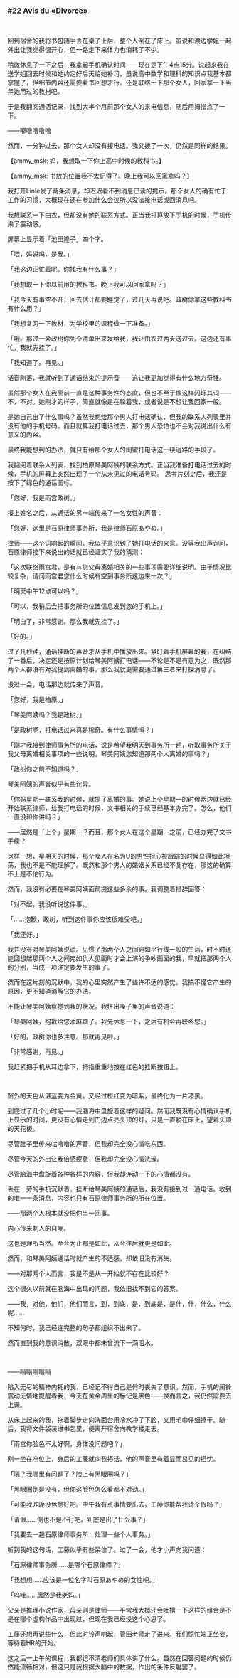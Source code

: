 ### #22 Avis du «Divorce»

&emsp;

回到宿舍的我将书包随手丢在桌子上后，整个人倒在了床上。虽说和渡边学姐一起外出让我觉得很开心，但一路走下来体力也消耗了不少。

稍微休息了一下之后，我拿起手机确认时间——现在是下午4点15分。说起来我在送学姐回去时候和她约定好后天给她补习，虽说高中数学和理科的知识点我基本都掌握了，但细节内容还需要看书回想才行。还是联络一下那个女人，回家拿一下当年她用过的教材吧。

于是我翻阅通话记录，找到大半个月前那个女人的来电信息，随后用拇指点了一下。

——嘟噜噜噜噜

然而，一分钟过去，那个女人却没有接电话。我又拨了一次，仍然是同样的结果。

【ammy_msk: 妈，我想取一下你上高中时候的教科书。】

【ammy_msk: 书放的位置我不太记得了。晚上我可以回家拿吗？】

我打开Linie发了两条消息，却迟迟看不到消息已读的提示。那个女人的确有忙于工作的习惯，大概现在还在参加什么会议所以没法接电话或回消息吧。

我想联系一下由衣，但却没有她的联系方式。正当我打算放下手机的时候，手机传来了震动感。

屏幕上显示着「池田隆子」四个字。

「喂，妈妈吗，是我。」

「我这边正忙着呢。你找我有什么事？」

「我想取一下你以前用的教科书。晚上我可以回家拿吗？」

「我今天有事空不开，回去估计都要睡觉了，过几天再说吧。政树你拿这些教科书有什么用？」

「我想复习一下教材，为学校里的课程做一下准备。」

「哦。那过一会政树你列个清单出来发给我，我让由衣过两天送过去。这边还有事忙，我就先挂了。」

「我知道了。再见。」

话音刚落，我就听到了通话结束的提示音——这让我更加觉得有什么地方奇怪。

虽然那个女人在我面前一直是这种事务性的态度，但也不至于像这样闪烁其词——不，不对。她刚才的样子，简直就像是在躲着我，或者说是不想让我回家一般。

是她自己出了什么事吗？虽然我想给那个男人打电话确认，但我的联系人列表里并没有他的手机号码。而且就算我打电话过去，那个男人恐怕也不会对我说出什么有意义的内容。

最终我能想到的办法，就只有给那个女人的闺蜜打电话这一绕远路的手段了。

我翻阅着联系人列表，找到柏原琴美阿姨的联系方式。正当我准备打电话过去的时候，手机的屏幕上突然出现了一个从未见过的电话号码。 思考片刻之后，我还是按下了绿色的通话图标。

「您好，我是雨宫政树。」

报上姓名之后，从通话的另一端传来了一名女性的声音：

「您好，这里是石原律师事务所，我是律师石原あやめ。」

律师——这个词响起的瞬间，我似乎意识到了她打电话的来意。没等我出声询问，石原律师接下来说出的话就已经证实了我的猜测：

「这次联络雨宫君，是有与您父母离婚相关的一些事项需要详细说明。由于情况比较复杂，请问雨宫君您什么时候有空到事务所这边来一次？」

「明天中午12点可以吗？」

「可以，我稍后会把事务所的位置信息发到您的手机上。」

「明白了，非常感谢。那么我就先挂了。」

「好的。」

过了几秒钟，通话挂断的声音才从手机中播放出来。紧盯着手机屏幕的我，在纠结了一番后，决定还是按原计划给琴美阿姨打电话——不论是不是有意为之，既然那两个人都没有对我提到离婚的事，那么我就更需要通过第三者来打探消息了。

没过一会，电话那边就传来了声音。

「您好，我是柏原。」

「琴美阿姨吗？我是政树。」

「是政树啊，打电话过来真是稀奇。有什么事情吗？」

「刚才我接到律师事务所的电话，说是希望我明天到事务所一趟，听取事务所关于我父母离婚相关事项的一些说明。琴美阿姨您知道那两个人离婚的事吗？」

「政树你之前不知道吗？」

琴美阿姨的声音似乎有些诧异。

「你妈星期一联系我的时候，就提了离婚的事。她说上个星期一的时候两边就已经开始联系律师，给我打电话的时候，文书相关的手续已经基本办完了。怎么，他们一直没和你讲吗？」

——居然是「上个」星期一？而且，那个女人在这个星期一之前，已经办完了文书手续？

这样一想，星期天的时候，那个女人在名为U的男性担心被跟踪的时候显得如此坦荡，我也不是不能理解了。既然和那个男人的婚姻关系已经不复存在，那这的确算不上是不伦行为。

然而，我没有必要在琴美阿姨面前提这些多余的事。我调整着措辞回答：

「对不起，我没听说这件事。」

「……抱歉，政树，听到这件事你应该很难受吧。」

「我还好。」

我并没有对琴美阿姨说谎。见惯了那两个人之间宛如平行线一般的生活，时不时还能回想起那两个人之间宛如仇人见面时才会上演的争吵画面的我，早就把那两个人的分别，当成一项注定要发生的事了。

然而在这片刻的沉默中，我的心里突然产生了些许不适的感觉。我搞不懂它产生的原因，更不知道消解它的办法。

不能让琴美阿姨察觉到我的状况。我挤出嗓子里的声音说道：

「琴美阿姨，抱歉给您添麻烦了。我先休息一下，之后有机会再联系您。」

「好的，政树你也多注意。那就再见啦。」

「非常感谢，再见。」

我赶紧把手机从耳边拿下，拇指重重地按在红色的挂断按钮上。

&emsp;

窗外的天色从湛蓝变为金黄，又经过橙红变为暗紫，最终化为一片漆黑。

到底过了几个小时呢——我脑海中盘旋着这样的疑问。然而我既没有心情确认手机上显示的时间，更没有心情走到门边点亮头顶的灯，只是一直躺在床上，望着头顶的天花板。

尽管肚子里传来咕噜噜的声音，但我却完全没心情吃东西。

尽管今天的外出让我倍感疲惫，但我却完全没心情洗澡。

尽管脑海中盘旋着各种各样的内容，但我却连动一下的心情都没有。

丢在一旁的手机沉默着。挂断给琴美阿姨的通话后，我没有接到过一通电话。收到的唯一一条消息，内容也只有石原律师事务所的所在位置。

——那两个人根本就没把你当一回事。

内心传来刺人的自嘲。

这也是理所当然。至今为止都是如此，从今往后就更是如此。

然而，和琴美阿姨通话时就产生的不适感，却依旧没有消失。

——对那两个人而言，我是不是从一开始就不存在比较好？

这个很久以前就在脑海中出现的问题，我依旧找不到它的答案。

——我，对他，他们，他们而言，到，到底，是，到底是，是什，什，什么，什么呢……

不知何时，我已经连完整的句子都组织不出来了。

然而直到我的意识消散，双眼中都未曾流下一滴泪水。

&emsp;

——嗡嗡嗡嗡嗡

陷入无尽的精神内耗的我，已经记不得自己是何时丧失了意识。然而，手机的闹铃震动无情地提醒着我，今天在黄金周里的标记是黑色——换而言之，我仍然需要去上课。

从床上起来的我，拖着脚步走向洗面台用冷水冲了下脸，又用毛巾仔细擦干。随后，我将文件袋装进书包里，便离开宿舍向教学楼走去。

「雨宫你脸色不太好啊，身体没问题吧？」

刚一坐在座位上，身后的工藤就向我搭话，他的声音里有着显而易见的担忧。

「嗯？我哪里有问题了？脸上有黑眼圈吗？」

「黑眼圈倒是没有，但你这脸色怎么看都不对劲。」

「可能我昨晚没休息好吧。中午我有点事情要出去，工藤你能帮我请个假吗？」

「请假……倒也不是不行吧。到底是出了什么事？」

「我要去一趟石原律师事务所，处理一些个人事务。」

听到我的这句话，工藤似乎有些呆住了。过了一会，他才小声向我问道：

「石原律师事务所……是哪个石原律师？」

「我想想……应该是一位名字叫石原あやめ的女性吧。」

「呜哇……居然是我老妈。」

父亲是推理小说作家，母亲则是律师——平常我大概还会吐槽一下这样的组合是不是在哪个虚构作品中出现过，但现在我已经没这个心思了。

工藤还想再说些什么，但此时铃声响起，菅田老师走了进来。我们慌忙端正坐姿，等待着HR的开始。

这之后一上午的课程，我都记不清老师们具体讲了什么。虽然在回答问题的时候仍然能流畅相对，但这只是我根据大脑中的数据，作出的条件反射罢了。
